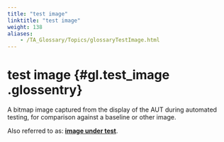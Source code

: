 ```yaml
--- 
title: "test image"
linktitle: "test image"
weight: 138
aliases: 
    - /TA_Glossary/Topics/glossaryTestImage.html
---
```

# test image {#gl.test_image .glossentry}

A bitmap image captured from the display of the AUT during automated testing, for comparison against a baseline or other image.

Also referred to as: **[image under test](glossaryImageUnderTest.html)**.

